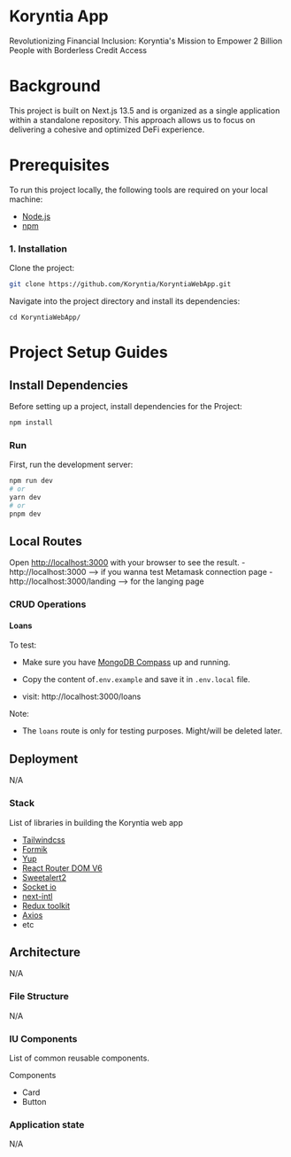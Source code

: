 # Koryntia App

Revolutionizing Financial Inclusion: Koryntia's Mission to Empower 2 Billion People with Borderless Credit Access

# Background

This project is built on Next.js 13.5 and is organized as a single application within a standalone repository. This approach allows us to focus on delivering a cohesive and optimized DeFi experience.

# Prerequisites

To run this project locally, the following tools are required on your local machine:

- [Node.js](https://nodejs.org/en/download/)
- [npm](https://docs.npmjs.com/downloading-and-installing-node-js-and-npm)

### 1. Installation

Clone the project:

```sh
git clone https://github.com/Koryntia/KoryntiaWebApp.git
```

Navigate into the project directory and install its dependencies:

```
cd KoryntiaWebApp/
```

# Project Setup Guides

## Install Dependencies

Before setting up a project, install dependencies for the Project:

```sh
npm install
```

### Run

First, run the development server:

```bash
npm run dev
# or
yarn dev
# or
pnpm dev
```

## Local Routes

Open [http://localhost:3000](http://localhost:3000) with your browser to see the result.
-http://localhost:3000 --> if you wanna test Metamask connection page
-http://localhost:3000/landing --> for the langing page

### CRUD Operations

#### Loans

To test:

- Make sure you have [MongoDB Compass](https://www.mongodb.com/products/tools/compass) up and running.
- Copy the content of`.env.example` and save it in `.env.local` file.

- visit: http://localhost:3000/loans

Note:

- The `loans` route is only for testing purposes. Might/will be deleted later.

## Deployment

N/A

### Stack

List of libraries in building the Koryntia web app

- [Tailwindcss](https://tailwindcss.com/docs/installation/)
- [Formik](https://formik.org/docs/)
- [Yup](https://github.com/jquense/yup/)
- [React Router DOM V6](https://reactrouter.com/en/main/)
- [Sweetalert2](https://sweetalert2.github.io/)
- [Socket io](https://socket.io/)
- [next-intl](https://next-intl-docs.vercel.app/docs/getting-started/)
- [Redux toolkit](https://redux-toolkit.js.org/introduction/getting-started/)
- [Axios](https://axios-http.com/docs/intro/)
- etc

## Architecture

N/A

### File Structure

N/A

### IU Components

List of common reusable components.

Components

- Card
- Button

### Application state

N/A
